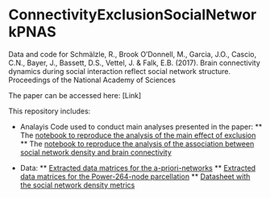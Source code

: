 # ConnectivityExclusionSocialNetworkPNAS
Data and code for 
Schmälzle, R., Brook O’Donnell, M., Garcia, J.O., Cascio, C.N., Bayer, J., Bassett, D.S., Vettel, J. & Falk, E.B. (2017). Brain connectivity dynamics during social interaction reflect social network structure. Proceedings of the National Academy of Sciences

The paper can be accessed here: [Link]

This repository includes:

- Analayis Code used to conduct main analyses presented in the paper:
** The [notebook to reproduce the analysis of the main effect of exclusion](https://github.com/ConnectivityExclusionSocialNetworkPNAS/notebooks/03_main_analysis/Schmaelzle_ConnectivitySociaExclusion.ipynb)
** The [notebook to reproduce the analysis of the association between social network density and brain connectivity](https://github.com/ConnectivityExclusionSocialNetworkPNAS/notebooks/03_main_analysis/Schmaelzle_ConnectivityDensity.ipynb)

- Data:
** [Extracted data matrices for the a-priori-networks](https://github.com/ConnectivityExclusionSocialNetworkPNAS/data/clean_ts)
** [Extracted data matrices for the Power-264-node parcellation](https://github.com/ConnectivityExclusionSocialNetworkPNAS/data/clean_ts_264)
** [Datasheet with the social network density metrics](https://github.com/ConnectivityExclusionSocialNetworkPNAS/data/datasheets/pID_social_networks.csv)
